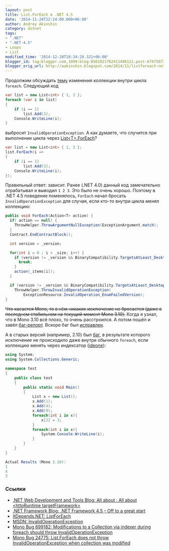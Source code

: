 ```yaml
---
layout: post
title: List.ForEach в .NET 4.5
date: '2014-11-24T22:24:00.000+06:00'
author: Andrey Akinshin
category: dotnet
tags:
- ".NET"
- ".NET-4.5"
- Loops
- List
modified_time: '2014-12-20T18:34:20.321+06:00'
blogger_id: tag:blogger.com,1999:blog-8501021762411496121.post-6747507365660222992
blogger_orig_url: http://aakinshin.blogspot.com/2014/11/listforeach-net-45.html
---
```


Продолжим обсуждать [тему](http://aakinshin.blogspot.ru/2014/11/dotnet-list-version-side-effect.html) изменения коллекции внутри цикла `foreach`. Следующий код

~~~ cs
var list = new List<int> { 1, 2 };
foreach (var i in list)
{
    if (i == 1)
        list.Add(3);
    Console.WriteLine(i);
}
~~~

выбросит `InvalidOperationException`. А как думаете, что случится при выполнении цикла через [List&lt;T&gt;.ForEach](http://msdn.microsoft.com/library/bwabdf9z.aspx)?


~~~ cs
var list = new List<int> { 1, 2 };
list.ForEach(i =>
{
    if (i == 1)
        list.Add(3);
    Console.WriteLine(i);
});
~~~


Правильный ответ: зависит.<!--more--> Ранее (.NET 4.0) данный код замечательно отрабатывал и выводил `1 2 3`. Это было не очень хорошо. Поэтому в .NET 4.5 поведение поменялось, `ForEach` начал бросать `InvalidOperationException` для случая, если кто-то внутри цикла менял коллекцию:

~~~ cs
public void ForEach(Action<T> action) {
  if( action == null) { 
    ThrowHelper.ThrowArgumentNullException(ExceptionArgument.match);
  } 
  Contract.EndContractBlock();

  int version = _version;

  for(int i = 0 ; i < _size; i++) {
    if (version != _version && BinaryCompatibility.TargetsAtLeast_Desktop_V4_5) { 
      break; 
    }
    action(_items[i]); 
  }

  if (version != _version && BinaryCompatibility.TargetsAtLeast_Desktop_V4_5)
    ThrowHelper.ThrowInvalidOperationException(
        ExceptionResource.InvalidOperation_EnumFailedVersion); 
}
~~~

<span style="text-decoration: line-through;">Что касается Mono, то в нём никаких исключение не бросается (даже в последнем стабильном на текущий момент Mono 3.10).</span> Когда я узнал, что в Mono 3.10 всё плохо, то очень расстроился. А потом пошёл и завёл [баг-репорт](https://bugzilla.xamarin.com/show_bug.cgi?id=24775). Вскоре баг был [исправлен](https://github.com/mono/mono/commit/5517c56afa66f4d54575b01adb86fe1577128c01).

А в старых версий (например, 2.10) был [баг](http://lists.ximian.com/pipermail/mono-bugs/2011-June/112085.html), в результате которого исключение не происходило даже внутри обычного `foreach`, если коллекцию менять через индексатор ([ideone](http://ideone.com/A3DbN)):

~~~ cs
using System;
using System.Collections.Generic;

namespace test
{
    public class test
    {
        public static void Main()
        {
            List x = new List();
            x.Add(1);
            x.Add(4);
            x.Add(9);
            foreach(int i in x){
                x[2] = 3;
            }
            foreach(int i in x){
                System.Console.WriteLine(i);
            }
        }
    }
}

Actual Results (Mono 2.10):
1
4
3
~~~

### Ссылки

* [.NET Web Development and Tools Blog: All about : All about &lt;httpRuntime targetFramework&gt;](http://blogs.msdn.com/b/webdev/archive/2012/11/19/all-about-httpruntime-targetframework.aspx)
* [.NET Framework Blog: .NET Framework 4.5 – Off to a great start](http://blogs.msdn.com/b/dotnet/archive/2012/10/17/net-framework-4-5-off-to-a-great-start.aspx)
* [ItDepends.NET: ListForEach](https://github.com/AndreyAkinshin/ItDepends.NET/tree/master/ListForEach)
* [MSDN: InvalidOperationException](http://msdn.microsoft.com/library/system.invalidoperationexception.aspx)
* [Mono Bug 699182: Modifications to a Collection via indexer during foreach should throw InvalidOperationException](http://lists.ximian.com/pipermail/mono-bugs/2011-June/112085.html)
* [Mono Bug 24775: List.ForEach does not throw InvalidOperationException when collection was modified](https://bugzilla.xamarin.com/show_bug.cgi?id=24775)